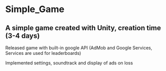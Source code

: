 # Simple_Game
## A simple game created with Unity, creation time (3-4 days)

Released game with built-in google API (AdMob and Google Services, Services are used for leaderboards)

Implemented settings, soundtrack and display of ads on loss

